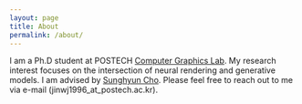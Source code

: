```yaml
---
layout: page
title: About
permalink: /about/
---
```


I am a Ph.D student at POSTECH [Computer Graphics Lab](http://cg.postech.ac.kr/).
My research interest focuses on the intersection of neural rendering and generative models.
I am advised by [Sunghyun Cho](https://www.scho.pe.kr/).
Please feel free to reach out to me via e-mail (jinwj1996_at_postech.ac.kr).
